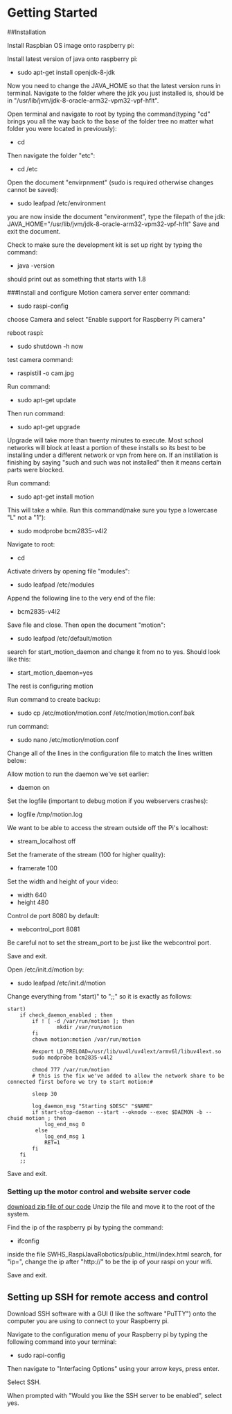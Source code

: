# Getting Started
##Installation

Install Raspbian OS image onto raspberry pi:

Install latest version of java onto raspberry pi:  

- sudo apt-get install openjdk-8-jdk

Now you need to change the JAVA_HOME so that the latest version runs in terminal.
Navigate to the folder where the jdk you just installed is, should be in "/usr/lib/jvm/jdk-8-oracle-arm32-vpm32-vpf-hflt".

Open terminal and navigate to root by typing the command(typing "cd" brings you all the way back to the base of the folder tree no matter what folder you were located in previously):

- cd

Then navigate the folder "etc":

- cd /etc

Open the document "envirpnment" (sudo is required otherwise changes cannot be saved):

- sudo leafpad /etc/environment

you are now inside the document "environment", type the filepath of the jdk:
JAVA_HOME="/usr/lib/jvm/jdk-8-oracle-arm32-vpm32-vpf-hflt"
Save and exit the document.

Check to make sure the development kit is set up right by typing the command:

- java -version

should print out as something that starts with 1.8


###Install and configure Motion camera server
enter command:

- sudo raspi-config

choose Camera and select "Enable support for Raspberry Pi camera"

reboot raspi:

- sudo shutdown -h now

test camera command:

- raspistill -o cam.jpg

Run command:

- sudo apt-get update

Then run command:

- sudo apt-get upgrade

Upgrade will take more than twenty minutes to execute.
Most school networks will block at least a portion of these installs so its best to be installing under a different network or vpn from here on. If an instillation is finishing by saying "such and such was not installed" then it means certain parts were blocked.

Run command:

- sudo apt-get install motion

This will take a while. Run this command(make sure you type a lowercase "L" not a "1"):

- sudo modprobe bcm2835-v4l2

Navigate to root:

- cd

Activate drivers by opening file "modules":

- sudo leafpad /etc/modules

Append the following line to the very end of the file:

- bcm2835-v4l2

Save file and close. Then open the document "motion":

- sudo leafpad /etc/default/motion

search for start_motion_daemon and change it from no to yes. Should look like this:

- start_motion_daemon=yes

The rest is configuring motion

Run command to create backup:

- sudo cp /etc/motion/motion.conf /etc/motion/motion.conf.bak

run command:

- sudo nano /etc/motion/motion.conf

Change all of the lines in the configuration file to match the lines written below:

Allow motion to run the daemon we've set earlier:
- daemon on

Set the logfile (important to debug motion if you webservers crashes):
- logfile /tmp/motion.log

We want to be able to access the stream outside off the Pi's localhost:
- stream_localhost off

Set the framerate of the stream (100 for higher quality):
- framerate 100

Set the width and height of your video:
- width 640
- height 480

Control de port 8080 by default:
- webcontrol_port 8081

Be careful not to set the stream_port to be just like the webcontrol port.

Save and exit.

Open /etc/init.d/motion by:

- sudo leafpad /etc/init.d/motion

Change everything from "start)" to ";;" so it is exactly as follows:

    start)
        if check_daemon_enabled ; then
            if ! [ -d /var/run/motion ]; then
                    mkdir /var/run/motion
            fi
            chown motion:motion /var/run/motion

            #export LD_PRELOAD=/usr/lib/uv4l/uv4lext/armv6l/libuv4lext.so
            sudo modprobe bcm2835-v4l2

            chmod 777 /var/run/motion
            # this is the fix we've added to allow the network share to be connected first before we try to start motion:#

            sleep 30

            log_daemon_msg "Starting $DESC" "$NAME"
            if start-stop-daemon --start --oknodo --exec $DAEMON -b --chuid motion ; then
                log_end_msg 0
             else
                log_end_msg 1
                RET=1
            fi
        fi
        ;;

Save and exit.

### Setting up the motor control and website server code
[download zip file of our code](https://github.com/CSE-SouthwestHS/SWHS-RaspPiJavaRobotics)
Unzip the file and move it to the root of the system.

Find the ip of the raspberry pi by typing the command:

- ifconfig

inside the file SWHS_RaspiJavaRobotics/public_html/index.html search, for "ip=", change the ip after "http://" to be the ip of your raspi on your wifi.

Save and exit.

## Setting up SSH for remote access and control
Download SSH software with a GUI (I like the software "PuTTY") onto the computer you are using to connect to your Raspberry pi.

Navigate to the configuration menu of your Raspberry pi by typing the following command into your terminal:

- sudo rapi-config

Then navigate to "Interfacing Options" using your arrow keys, press enter.

Select SSH.

When prompted with "Would you like the SSH server to be enabled", select yes.
